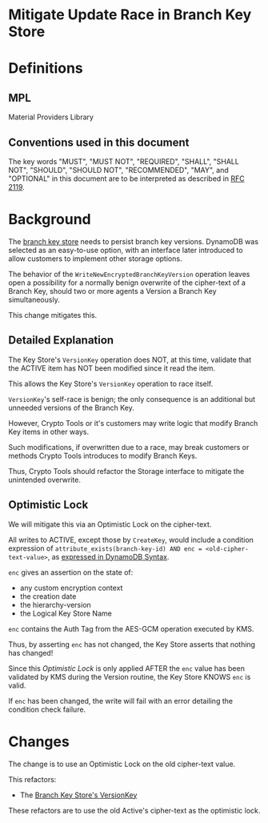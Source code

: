 [//]: # "Copyright Amazon.com Inc. or its affiliates. All Rights Reserved."
[//]: # "SPDX-License-Identifier: CC-BY-SA-4.0"

# Mitigate Update Race in Branch Key Store

# Definitions

## MPL

Material Providers Library

## Conventions used in this document

The key words "MUST", "MUST NOT", "REQUIRED", "SHALL", "SHALL NOT", "SHOULD",
"SHOULD NOT", "RECOMMENDED", "MAY", and "OPTIONAL" in this document are to be
interpreted as described in [RFC 2119](https://tools.ietf.org/html/rfc2119).

# Background

The [branch key store](../../framework/branch-key-store.md) needs to persist branch key versions.
DynamoDB was selected as an easy-to-use option,
with an interface later introduced to allow customers
to implement other storage options.

The behavior of the `WriteNewEncryptedBranchKeyVersion` operation
leaves open a possibility for a normally benign overwrite
of the cipher-text of a Branch Key,
should two or more agents a Version a Branch Key simultaneously.

This change mitigates this.

## Detailed Explanation

The Key Store's `VersionKey` operation does NOT,
at this time,
validate that the ACTIVE item has NOT been modified
since it read the item.

This allows the Key Store's `VersionKey` operation
to race itself.

`VersionKey`'s self-race is benign;
the only consequence is an additional
but unneeded versions of the Branch Key.

However,
Crypto Tools or it's customers may write logic
that modify Branch Key items in other ways.

Such modifications,
if overwritten due to a race,
may break customers or methods Crypto Tools
introduces to modify Branch Keys.

Thus,
Crypto Tools should refactor the Storage interface
to mitigate the unintended overwrite.

## Optimistic Lock

We will mitigate this via an Optimistic Lock on the cipher-text.

All writes to ACTIVE,
except those by `CreateKey`,
would include a condition expression of
`attribute_exists(branch-key-id) AND enc = <old-cipher-text-value>`,
as [expressed in DynamoDB Syntax](https://docs.aws.amazon.com/amazondynamodb/latest/developerguide/Expressions.OperatorsAndFunctions.html).

`enc` gives an assertion on the state of:

- any custom encryption context
- the creation date
- the hierarchy-version
- the Logical Key Store Name

`enc` contains the Auth Tag from
the AES-GCM operation executed by KMS.

Thus, by asserting `enc` has not changed,
the Key Store asserts that nothing has changed!

Since this _Optimistic Lock_ is only
applied AFTER the `enc` value has
been validated by KMS
during the Version routine,
the Key Store KNOWS `enc` is valid.

If `enc` has been changed,
the write will fail with an error detailing the condition check failure.

# Changes

The change is to use an Optimistic Lock
on the old cipher-text value.

This refactors:

- The [Branch Key Store's VersionKey](../../framework/branch-key-store.md#versionkey)

These refactors are to use the old Active's cipher-text
as the optimistic lock.
